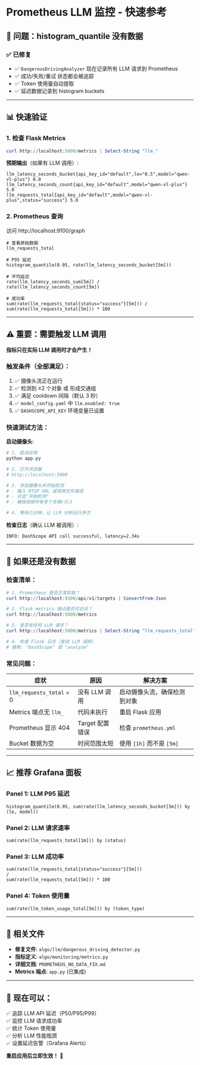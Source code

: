 # Prometheus LLM 监控 - 快速参考

## 🎯 问题：histogram_quantile 没有数据

### ✅ 已修复
- ✅ `DangerousDrivingAnalyzer` 现在记录所有 LLM 请求到 Prometheus
- ✅ 成功/失败/重试 状态都会被追踪
- ✅ Token 使用量自动提取
- ✅ 延迟数据记录到 histogram buckets

---

## 📊 快速验证

### 1. 检查 Flask Metrics
```powershell
curl http://localhost:5000/metrics | Select-String "llm_"
```

**预期输出**（如果有 LLM 调用）:
```
llm_latency_seconds_bucket{api_key_id="default",le="0.5",model="qwen-vl-plus"} 0.0
llm_latency_seconds_count{api_key_id="default",model="qwen-vl-plus"} 5.0
llm_requests_total{api_key_id="default",model="qwen-vl-plus",status="success"} 5.0
```

### 2. Prometheus 查询
访问 http://localhost:9100/graph

```promql
# 查看原始数据
llm_requests_total

# P95 延迟
histogram_quantile(0.95, rate(llm_latency_seconds_bucket[5m]))

# 平均延迟
rate(llm_latency_seconds_sum[5m]) / rate(llm_latency_seconds_count[5m])

# 成功率
sum(rate(llm_requests_total{status="success"}[5m])) / sum(rate(llm_requests_total[5m])) * 100
```

---

## ⚠️ 重要：需要触发 LLM 调用

**指标只在实际 LLM 调用时才会产生！**

### 触发条件（全部满足）：
1. ✅ 摄像头流正在运行
2. ✅ 检测到 ≥2 个对象 或 形成交通组
3. ✅ 满足 cooldown 间隔（默认 3 秒）
4. ✅ `model_config.yaml` 中 `llm.enabled: true`
5. ✅ `DASHSCOPE_API_KEY` 环境变量已设置

### 快速测试方法：

**启动摄像头**:
```powershell
# 1. 启动应用
python app.py

# 2. 打开浏览器
# http://localhost:5000

# 3. 添加摄像头并开始检测
# - 输入 RTSP URL 或视频文件路径
# - 点击"开始检测"
# - 确保视频中有多个车辆/行人

# 4. 等待几分钟，让 LLM 分析运行多次
```

**检查日志**（确认 LLM 被调用）:
```
INFO: DashScope API call successful, latency=2.34s
```

---

## 🐛 如果还是没有数据

### 检查清单：

```powershell
# 1. Prometheus 是否正常抓取？
curl http://localhost:9100/api/v1/targets | ConvertFrom-Json

# 2. Flask metrics 端点是否可访问？
curl http://localhost:5000/metrics

# 3. 是否有任何 LLM 请求？
curl http://localhost:5000/metrics | Select-String "llm_requests_total"

# 4. 检查 Flask 日志（查找 LLM 调用）
# 搜索: "DashScope" 或 "analyze"
```

### 常见问题：

| 症状 | 原因 | 解决方案 |
|------|------|----------|
| `llm_requests_total` = 0 | 没有 LLM 调用 | 启动摄像头流，确保检测到对象 |
| Metrics 端点无 `llm_` | 代码未执行 | 重启 Flask 应用 |
| Prometheus 显示 404 | Target 配置错误 | 检查 `prometheus.yml` |
| Bucket 数据为空 | 时间范围太短 | 使用 `[1h]` 而不是 `[5m]` |

---

## 📈 推荐 Grafana 面板

### Panel 1: LLM P95 延迟
```promql
histogram_quantile(0.95, sum(rate(llm_latency_seconds_bucket[5m])) by (le, model))
```

### Panel 2: LLM 请求速率
```promql
sum(rate(llm_requests_total[1m])) by (status)
```

### Panel 3: LLM 成功率
```promql
sum(rate(llm_requests_total{status="success"}[5m])) 
/ 
sum(rate(llm_requests_total[5m])) * 100
```

### Panel 4: Token 使用量
```promql
sum(rate(llm_token_usage_total[5m])) by (token_type)
```

---

## 📝 相关文件

- **修复文件**: `algo/llm/dangerous_driving_detector.py`
- **指标定义**: `algo/monitoring/metrics.py`
- **详细文档**: `PROMETHEUS_NO_DATA_FIX.md`
- **Metrics 端点**: `app.py` (已集成)

---

## 🎉 现在可以：

✅ 追踪 LLM API 延迟（P50/P95/P99）  
✅ 监控 LLM 请求成功率  
✅ 统计 Token 使用量  
✅ 分析 LLM 性能瓶颈  
✅ 设置延迟告警（Grafana Alerts）

**重启应用后立即生效！** 🚀
